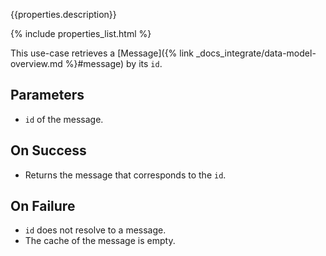 {{properties.description}}

{% include properties_list.html %}

This use-case retrieves a [Message]({% link _docs_integrate/data-model-overview.md %}#message)
by its `id`.

## Parameters

- `id` of the message.

## On Success

- Returns the message that corresponds to the `id`.

## On Failure

- `id` does not resolve to a message.
- The cache of the message is empty.
